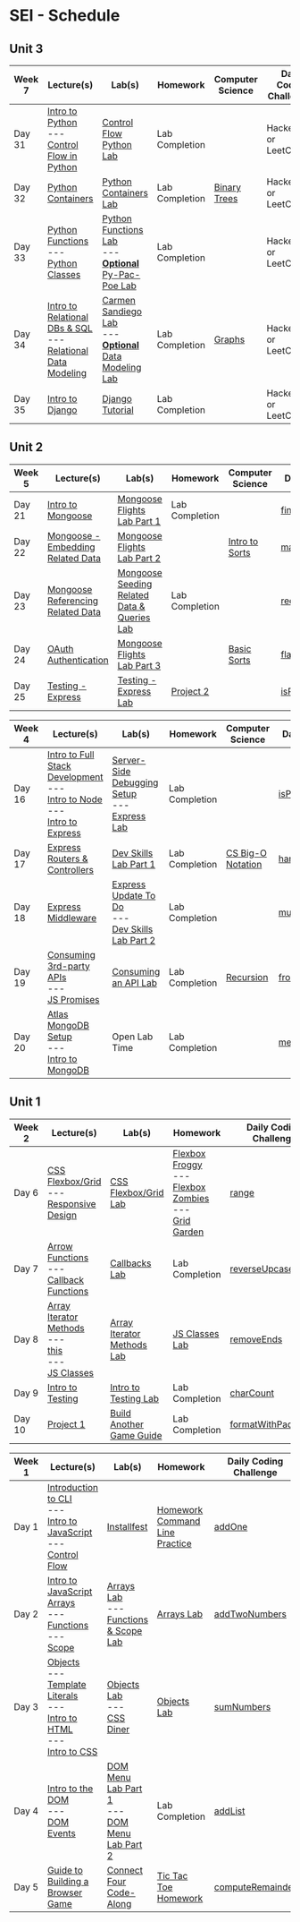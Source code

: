 # SEI - Schedule

## Unit 3

| Week 7 | Lecture(s)                                                                                                                                                                | Lab(s)                                                                                                                                                                    | Homework       | Computer Science                                              | Daily Coding Challenges |
| ------ | ------------------------------------------------------------------------------------------------------------------------------------------------------------------------- | ------------------------------------------------------------------------------------------------------------------------------------------------------------------------- | -------------- | ------------------------------------------------------------- | ----------------------- |
| Day 31 | [Intro to Python](./Unit_3/1-python/1.1-intro-python.md)<br>---<br>[Control Flow in Python](./Unit_3/1-python/1.2-python-control-flow.md)                                 | [Control Flow Python Lab](./Unit_3/1-python/1.2-python-control-flow.md)                                                                                                   | Lab Completion |                                                               | HackerRank or LeetCode  |
| Day 32 | [Python Containers](./Unit_3/1-python/1.3-python-containers-full.md)                                                                                                      | [Python Containers Lab](./Unit_3/1-python/1.3.1-containers-lab.md)                                                                                                        | Lab Completion | [Binary Trees](./computer-science/10-binary-trees-and-tries/) | HackerRank or LeetCode  |
| Day 33 | [Python Functions](./Unit_3/1-python/1.4-python-functions-full.md)<br>---<br>[Python Classes](./Unit_3/1-python/1.5-python-classes.md)                                    | [Python Functions Lab](./Unit_3/1-python/1.4.1-python-functions-lab.md)<br>---<br>[**Optional** Py-Pac-Poe Lab](./Unit_3/1-python/1.6-optional-py-pac-poe-lab.md)         | Lab Completion |                                                               | HackerRank or LeetCode  |
| Day 34 | [Intro to Relational DBs & SQL](./Unit_3/2-sql-databases/2.1-intro-sql.md)<br>---<br>[Relational Data Modeling](./Unit_3/2-sql-databases/2.2-relational-data-modeling.md) | [Carmen Sandiego Lab](./Unit_3/2-sql-databases/2.1.1-sql-lab.md)<br>---<br>[**Optional** Data Modeling Lab](./Unit_3/2-sql-databases/2.2.1-optional-data-modeling-lab.md) | Lab Completion | [Graphs](./computer-science/11-graphs/)                       | HackerRank or LeetCode  |
| Day 35 | [Intro to Django](./Unit_3/3-django/3.1-intro-django.md)                                                                                                                  | [Django Tutorial](https://docs.djangoproject.com/en/4.1/intro/tutorial01/)                                                                                                | Lab Completion |                                                               | HackerRank or LeetCode  |

## Unit 2

| Week 5 | Lecture(s)                                                                                             | Lab(s)                                                                                                            | Homework                                     | Computer Science                                             | Daily Challenge                                                                      |
| ------ | ------------------------------------------------------------------------------------------------------ | ----------------------------------------------------------------------------------------------------------------- | -------------------------------------------- | ------------------------------------------------------------ | ------------------------------------------------------------------------------------ |
| Day 21 | [Intro to Mongoose](./Unit_2/8-mongoose/8.1-mongoose-intro-full.md)                                    | [Mongoose Flights Lab Part 1](./Unit_2/8-mongoose/8.1.2-mongoose-flights-lab-part-1.md)                           | Lab Completion                               |                                                              | [findHighestPriced](https://replit.com/@jim_clark/16-findHighestPriced#challenge.js) |
| Day 22 | [Mongoose - Embedding Related Data](./Unit_2/8-mongoose/8.2-mongoose-embedding-related-data-full.md)   | [Mongoose Flights Lab Part 2](./Unit_2/8-mongoose/8.2.1-mongoose-flights-lab-part-2.md)                           |                                              | [Intro to Sorts](./computer-science/03-cs-intro-to-sorting/) | [mapArray](https://replit.com/@jim_clark/17-mapArray#challenge.js)                   |
| Day 23 | [Mongoose Referencing Related Data](./Unit_2/8-mongoose/8.4-mongoose-referencing-related-data-full.md) | [Mongoose Seeding Related Data & Queries Lab](./Unit_2/8-mongoose/8.4.2-mongoose-seeding-data-and-queries-lab.md) | Lab Completion                               |                                                              | [reduceArray](https://replit.com/@jim_clark/18-reduceArray#challenge.js)             |
| Day 24 | [OAuth Authentication](./Unit_2/9-authentication/9.1-oauth-authentication-full.md)                     | [Mongoose Flights Lab Part 3](./Unit_2/8-mongoose/8.4.1-mongoose-flights-lab-part-3.md)                           |                                              | [Basic Sorts](/computer-science/04-cs-basic-sorts/)          | [flatten](https://replit.com/@jim_clark/19-flatten#challenge.js)                     |
| Day 25 | [Testing - Express](./Unit_2/11-testing-node/11.1-express-tdd-master/)                                 | [Testing - Express Lab](./Unit_2/11-testing-node/11.1.1-express-testing-lab/)                                     | [Project 2](./Unit_2/project-2/project-2.md) |                                                              | [isPrime](https://replit.com/@jim_clark/20-isPrime#challenge.js)                     |

| Week 4 | Lecture(s)                                                                                                                                                                                                                                      | Lab(s)                                                                                                                                                                          | Homework       | Computer Science                                              | Daily Challenge                                                                  |
| ------ | ----------------------------------------------------------------------------------------------------------------------------------------------------------------------------------------------------------------------------------------------- | ------------------------------------------------------------------------------------------------------------------------------------------------------------------------------- | -------------- | ------------------------------------------------------------- | -------------------------------------------------------------------------------- |
| Day 16 | [Intro to Full Stack Development](./Unit_2/1-intro-full-stack/1.1-intro-fullstack-http.md)<br>---<br>[Intro to Node](./Unit_2/2-node/1.2-intro-to-node-full.md)<br>---<br>[Intro to Express](./Unit_2/3-express-framework/3.1-intro-express.md) | [Server-Side Debugging Setup](./Unit_2/2-node/1.3-server-side-debugging-setup.md)<br>---<br>[Express Lab](./Unit_2/3-express-framework/3.1.1-intro-express-lab.md)              | Lab Completion |                                                               | [isPalindrome](https://replit.com/@jim_clark/11-isPalindrome#challenge.js)       |
| Day 17 | [Express Routers & Controllers](./Unit_2/3-express-framework/3.2-express-routers-controllers-full.md)                                                                                                                                           | [Dev Skills Lab Part 1](./Unit_2/3-express-framework/3.3.1-dev-skills-lab-part-1.md)                                                                                            | Lab Completion | [CS Big-O Notation](./computer-science/01-cs-big-o-notation/) | [hammingDistance](https://replit.com/@jim_clark/12-hammingDistance#challenge.js) |
| Day 18 | [Express Middleware](./Unit_2/3-express-framework/3.4-express-middleware-full.md)                                                                                                                                                               | [Express Update To Do](./Unit_2/3-express-framework/3.5-express-update-to-do.md)<br>---<br>[Dev Skills Lab Part 2](./Unit_2/3-express-framework/3.5.1-dev-skills-lab-part-2.md) | Lab Completion |                                                               | [mumble](https://replit.com/@jim_clark/13-mumble#challenge.js)                   |
| Day 19 | [Consuming 3rd-party APIs](./Unit_2/5-apis/5.1-consuming-3rd-party-apis-full.md)<br>---<br>[JS Promises](./Unit_2/4-promises/4.1-js-promises.md)                                                                                                | [Consuming an API Lab](./Unit_2/5-apis/5.2-consuming-apis-lab.md)                                                                                                               | Lab Completion | [Recursion](/computer-science/02-cs-recursion/)               | [fromPairs](https://replit.com/@jim_clark/14-fromPairs#challenge.js)             |
| Day 20 | [Atlas MongoDB Setup](./Unit_2/7-mongodb/7.1-atlas-hosted-mongodb.md)<br>---<br>[Intro to MongoDB](./Unit_2/7-mongodb/7.2-mongodb-intro.md)                                                                                                     | Open Lab Time                                                                                                                                                                   | Lab Completion |                                                               | [mergeObjects](https://replit.com/@jim_clark/15-mergeObjects#challenge.js)       |

## Unit 1

| Week 2 | Lecture(s)                                                                                                                                                                                                                 | Lab(s)                                                                                     | Homework                                                                                                                                                            | Daily Coding Challenge                                                                   |
| ------ | -------------------------------------------------------------------------------------------------------------------------------------------------------------------------------------------------------------------------- | ------------------------------------------------------------------------------------------ | ------------------------------------------------------------------------------------------------------------------------------------------------------------------- | ---------------------------------------------------------------------------------------- |
| Day 6  | [CSS Flexbox/Grid](./Unit_1/06-css-layout/6.1-css-flexbox-grid.md)<br>---<br>[Responsive Design](./Unit_1/06-css-layout/6.2-responsive-design.md)                                                                          | [CSS Flexbox/Grid Lab](./Unit_1/06-css-layout/6.1.1-flexbox-grid-lab.md)                   | [Flexbox Froggy](https://flexboxfroggy.com/)<br>---<br>[Flexbox Zombies](https://mastery.games/flexboxzombies/)<br>---<br>[Grid Garden](https://cssgridgarden.com/) | [range](https://replit.com/@jim_clark/06-range#challenge.js)                             |
| Day 7  | [Arrow Functions](./Unit_1/07-js-continued/7.1-js-arrow-functions.md)<br>---<br>[Callback Functions](./Unit_1/07-js-continued/7.2-js-callback-functions-full.md)                                                           | [Callbacks Lab](./Unit_1/07-js-continued/7.2.1-js-callbacks-lab.md)                        | Lab Completion                                                                                                                                                      | [reverseUpcaseString](https://replit.com/@jim_clark/07-reverseUpcaseString#challenge.js) |
| Day 8  | [Array Iterator Methods](./Unit_1/07-js-continued/7.4-array-iterator-methods.md)<br>---<br>[this](./Unit_1/07-js-continued/7.5-js-this-keyword.md)<br>---<br>[JS Classes](./Unit_1/07-js-continued/7.3-js-classes-full.md) | [Array Iterator Methods Lab](./Unit_1/07-js-continued/7.4.1-array-iterator-methods-lab.md) | [JS Classes Lab](./Unit_1/07-js-continued/7.3.1.hw.optional-js-classes-lab.md)                                                                                      | [removeEnds](https://replit.com/@jim_clark/08-removeEnds#challenge.js)                   |
| Day 9  | [Intro to Testing](./Unit_1/10-testing/10.1-testing-lecture/)                                                                                                                                                              | [Intro to Testing Lab](./Unit_1/10-testing/10.1.1-testing-lab/)                            | Lab Completion                                                                                                                                                      | [charCount](https://replit.com/@jim_clark/09-charCount#challenge.js)                     |
| Day 10 | [Project 1](./Unit_1/project-1/project-1-requirements.md)                                                                                                                                                                  | [Build Another Game Guide](./Unit_1/09-programming/9.2-rock-paper-scissors-codealong.md)   | Lab Completion                                                                                                                                                      | [formatWithPadding](https://replit.com/@jim_clark/10-formatWithPadding#challenge.js)     |

| Week 1 | Lecture(s)                                                                                                                                                                                                                                                                              | Lab(s)                                                                                                                                                    | Homework                                                                                                                                               | Daily Coding Challenge                                                             |
| ------ | --------------------------------------------------------------------------------------------------------------------------------------------------------------------------------------------------------------------------------------------------------------------------------------- | --------------------------------------------------------------------------------------------------------------------------------------------------------- | ------------------------------------------------------------------------------------------------------------------------------------------------------ | ---------------------------------------------------------------------------------- |
| Day 1  | [Introduction to CLI](./Unit_1/01-dev-environment/1.1-cli-intro-main/readme.md)<br>---<br>[Intro to JavaScript](./Unit_1/02-js-fundamentals/2.1-js-intro-datatypes.md)<br>---<br>[Control Flow](./Unit_1/02-js-fundamentals/2.2-js-control-flow.md)                                     | [Installfest](https://github.com/general-assembly-sei/seb-1-22/blob/main/Unit_1/01-dev-environment/1.1.1-installfest-mac.md)                              | [Homework Command Line Practice](https://github.com/general-assembly-sei/seb-1-22/blob/main/Unit_1/01-dev-environment/1.2-hw-command-line-practice.md) | [addOne](https://replit.com/@jim_clark/01-addOne#challenge.js)                     |
| Day 2  | [Intro to JavaScript Arrays](./Unit_1/02-js-fundamentals/2.3-js-arrays-full.md)<br>---<br>[Functions](./Unit_1/02-js-fundamentals/2.4-js-functions-full.md)<br>---<br>[Scope](./Unit_1/02-js-fundamentals/2.5-js-scope.md)                                                              | [Arrays Lab](./Unit_1/02-js-fundamentals/2.3.1-js-arrays-lab.md)<br>---<br>[Functions & Scope Lab](./Unit_1/02-js-fundamentals/2.5.1-js-functions-lab.md) | [Arrays Lab](./Unit_1/02-js-fundamentals/2.3.1-js-arrays-lab.md)                                                                                       | [addTwoNumbers](https://replit.com/@jim_clark/02-addTwoNumbers#challenge.js)       |
| Day 3  | [Objects](./Unit_1/02-js-fundamentals/2.7-js-objects.md)<br>---<br>[Template Literals](./Unit_1/02-js-fundamentals/2.6-js-template-literals.md)<br>---<br>[Intro to HTML](./Unit_1/03-html-css/3.1-intro-to-html.md)<br>---<br>[Intro to CSS](./Unit_1/03-html-css/3.2-intro-to-css.md) | [Objects Lab](./Unit_1/02-js-fundamentals/2.7.1-js-objects-lab.md)<br>---<br>[CSS Diner](https://flukeout.github.io/)                                     | [Objects Lab](./Unit_1/02-js-fundamentals/2.7.1-js-objects-lab.md)                                                                                     | [sumNumbers](https://replit.com/@jim_clark/03-sumNumbers#challenge.js)             |
| Day 4  | [Intro to the DOM](./Unit_1/04-dom/4.1-dom-intro.md)<br>---<br>[DOM Events](./Unit_1/04-dom/4.2-dom-events.md)                                                                                                                                                                          | [DOM Menu Lab Part 1](./Unit_1/04-dom/4.1.1-dom-menu-lab-part-1.md)<br>---<br>[DOM Menu Lab Part 2](./Unit_1/todo-list_dom_lab.md)                        | Lab Completion                                                                                                                                         | [addList](https://replit.com/@jim_clark/04-addList#challenge.js)                   |
| Day 5  | [Guide to Building a Browser Game](/Unit_1/05-programming/5.1-guide-to-building-a-browser-game.md)                                                                                                                                                                                      | [Connect Four Code-Along](./Unit_1/05-programming/5.2-connect-four-code-along-full.md)                                                                    | [Tic Tac Toe Homework](./Unit_1/05-programming/5.3-tic-tac-toe-weekend.md)                                                                             | [computeRemainder](https://replit.com/@jim_clark/05-computeRemainder#challenge.js) |
